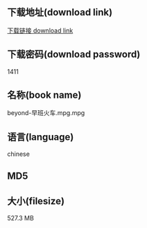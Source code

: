 ## 下载地址(download link)
[下载链接 download link](https://voluble-croquembouche-d321dc.netlify.app/?s=beyond-%E6%97%A9%E7%8F%AD%E7%81%AB%E8%BD%A6.mpg)

## 下载密码(download password)
1411

## 名称(book name)
beyond-早班火车.mpg.mpg

## 语言(language)
chinese

## MD5


## 大小(filesize)
527.3 MB
